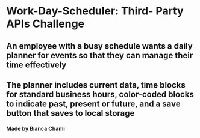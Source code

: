 # Work-Day-Scheduler: Third- Party APIs Challenge

## An employee with a busy schedule wants a daily planner for events so that they can manage their time effectively 

## The planner includes current data, time blocks for standard business hours, color-coded blocks to indicate past, present or future, and a save button that saves to local storage


#### Made by Bianca Chami 